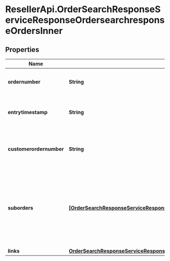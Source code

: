 # ResellerApi.OrderSearchResponseServiceResponseOrdersearchresponseOrdersInner

## Properties

Name | Type | Description | Notes
------------ | ------------- | ------------- | -------------
**ordernumber** | **String** | Ingram micro sales order number | 
**entrytimestamp** | **String** | The order creation date-time in UTC format | 
**customerordernumber** | **String** | PO/Order number submitted while creating the order | [optional] 
**suborders** | [**[OrderSearchResponseServiceResponseOrdersearchresponseOrdersInnerSubordersInner]**](OrderSearchResponseServiceResponseOrdersearchresponseOrdersInnerSubordersInner.md) | An order MAY get divided into various sub orders, for example if the SKUs are being shipped from different warehouse. | [optional] 
**links** | [**OrderSearchResponseServiceResponseOrdersearchresponseOrdersInnerLinks**](OrderSearchResponseServiceResponseOrdersearchresponseOrdersInnerLinks.md) |  | [optional] 


